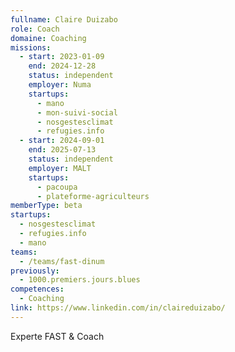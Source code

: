 ```yaml
---
fullname: Claire Duizabo
role: Coach
domaine: Coaching
missions:
  - start: 2023-01-09
    end: 2024-12-28
    status: independent
    employer: Numa
    startups:
      - mano
      - mon-suivi-social
      - nosgestesclimat
      - refugies.info
  - start: 2024-09-01
    end: 2025-07-13
    status: independent
    employer: MALT
    startups:
      - pacoupa
      - plateforme-agriculteurs
memberType: beta
startups:
  - nosgestesclimat
  - refugies.info
  - mano
teams:
  - /teams/fast-dinum
previously:
  - 1000.premiers.jours.blues
competences:
  - Coaching
link: https://www.linkedin.com/in/claireduizabo/
---
```

Experte FAST & Coach
